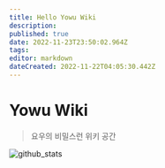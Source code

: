 ```yaml
---
title: Hello Yowu Wiki
description: 
published: true
date: 2022-11-23T23:50:02.964Z
tags: 
editor: markdown
dateCreated: 2022-11-22T04:05:30.442Z
---
```


# Yowu Wiki

> 요우의 비밀스런 위키 공간


![github_stats](https://github-readme-stats.vercel.app/api?username=uyu423&show_icons=true&count_private=true&theme=tokyonight)